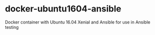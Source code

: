 # docker-ubuntu1604-ansible
Docker container with Ubuntu 16.04 Xenial and Ansible for use in Ansible testing
